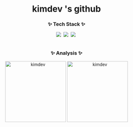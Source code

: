 <div align="center">
  <h1 align="center">kimdev 's github</h1>
</div>

<h3 align="center">✨ Tech Stack ✨</h3>
<div align="center">
  <img src="https://img.shields.io/badge/react-20232a.svg?style=for-the-badge&logo=react&logoColor=61DAFB" />&nbsp
  <img src="https://img.shields.io/badge/javascript-F7DF1E.svg?style=for-the-badge&logo=javascript&logoColor=20232a" />&nbsp
  <img src="https://img.shields.io/badge/html5-E34F26.svg?style=for-the-badge&logo=html5&logoColor=white" />&nbsp
</div>

<br>


<h3 align="center">✨ Analysis ✨</h3>
<div align="center">
    <img height=200 src="https://github-readme-stats.vercel.app/api/top-langs/?username=kmindev&show_icons=true&locale=en&layout=compact" alt="kimdev"/>
    <img height=200 src="https://github-readme-stats.vercel.app/api?username=kmindev&show_icons=true&locale=en&theme=radical" alt="kimdev"/>
</div>
